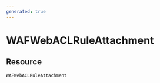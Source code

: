 ```yaml
---
generated: true
---
```


# WAFWebACLRuleAttachment


## Resource

```text
WAFWebACLRuleAttachment
```



